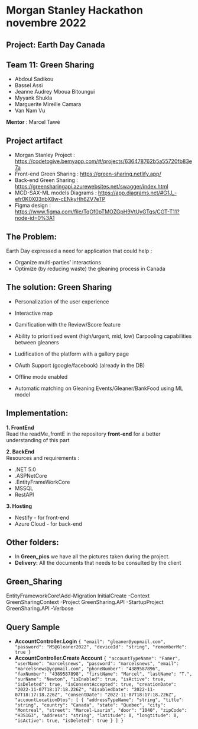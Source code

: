 # Morgan Stanley Hackathon novembre 2022
## Project: Earth Day Canada
## Team 11: Green Sharing
* Abdoul Sadikou <br />  			
* Bassel Assi  <br />
* Jeanne Audrey Mboua Bitoungui <br />
* Myyank Shukla <br />
* Marguerite Mireille Camara <br />
* Van Nam Vu <br />

**Mentor** : Marcel Tawé  <br />

## Project artifact
* Morgan Stanley Project : https://codetogive.bemyapp.com/#/projects/636478762b5a55720fb83e7a <br />
* Front-end Green Sharing : https://green-sharing.netlify.app/ <br />
* Back-end Green Sharing : https://greensharingapi.azurewebsites.net/swagger/index.html <br />
* MCD-SAX-ML models Diagrams : https://app.diagrams.net/#G1J_-efr0K0X03nbX8w-cENkyHh6ZV7eTP <br />
* Figma design : https://www.figma.com/file/TqOf0pTMOZGpH9VtUyGTqs/CGT-T11?node-id=0%3A1 <br />

##  The Problem: 

Earth Day expressed a need for application that could help :
* Organize multi-parties’ interactions
* Optimize (by reducing waste)  the gleaning process in Canada


## The solution: Green Sharing
* Personalization of the user experience 


* Interactive map 


* Gamification with the Review/Score  feature


* Ability to prioritised  event (high/urgent, mid, low)
Carpooling capabilities between gleaners  

* Ludification of the platform  with a gallery page 

* OAuth Support (google/facebook)  (already in the DB) 

* Offline mode enabled


* Automatic matching on Gleaning Events/Gleaner/BankFood using ML model  



## Implementation:
**1.  FrontEnd** <br /> 
Read the readMe_frontE in the repository **front-end** for a better understanding of this part  <br /> 

**2.  BackEnd**  <br /> 
Resources and requirements :
* .NET 5.0 <br />
* .ASPNetCore <br />
* .EntityFrameWorkCore <br />
* MSSQL <br />
* RestAPI <br />

**3.  Hosting**  <br /> 
* Nestify - for front-end <br />
* Azure Cloud - for back-end <br />



## Other folders:

* In **Green_pics** we have all the pictures taken during the project.
* **Delivery:** All the documents that needs to be consulted by the client











## Green_Sharing

EntityFrameworkCore\Add-Migration InitialCreate -Context GreenSharingContext -Project  GreenSharing.API -StartupProject GreenSharing.API -Verbose

## Query Sample
* **AccountController.Login**
``{
  "email": "gleaner@yopmail.com",
  "password": "MS@Gleaner2022",
  "deviceId": "string",
  "rememberMe": true
}
``
* **AccountController.Create Account**
``
{
  "accountTypeName": "Famer",
  "userName": "marcelsnews",
  "password": "marcelsnews",
  "email": "marcelsnews@yopmail.com",
  "phoneNumber": "4389587896",
  "faxNumber": "4389587898",
  "firstName": "Marcel",
  "lastName": "T.",
  "surName": "Newton",
  "isEnabled": true,
  "isActive": true,
  "isDeleted": true,
  "isConsentAccepted": true,
  "creationDate": "2022-11-07T18:17:18.226Z",
  "disabledDate": "2022-11-07T18:17:18.226Z",
  "consentDate": "2022-11-07T18:17:18.226Z",
  "accountLocationDtos": [
    {
      "addressTypeName": "string",
      "title": "string",
      "country": "Canada",
      "state": "Quebec",
      "city": "Montreal",
      "street": "Marcel-Laurin",
      "door": "1040",
      "zipCode": "H3S1G3",
      "address": "string",
      "latitude": 0,
      "longtitude": 0,
      "isActive": true,
      "isDeleted": true
    }
  ]
}
``

